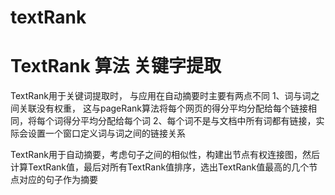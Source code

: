 # textRank

TextRank 算法 关键字提取
========================

TextRank用于关键词提取时， 与应用在自动摘要时主要有两点不同
	1、词与词之间关联没有权重， 这与pageRank算法将每个网页的得分平均分配给每个链接相同，将每个词得分平均分配给每个词
	2、每个词不是与文档中所有词都有链接，实际会设置一个窗口定义词与词之间的链接关系


TextRank用于自动摘要，考虑句子之间的相似性，构建出节点有权连接图，然后计算TextRank值，最后对所有TextRank值排序，选出TextRank值最高的几个节点对应的句子作为摘要




